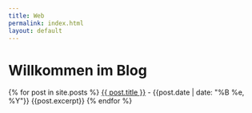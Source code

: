 ```yaml
---
title: Web
permalink: index.html
layout: default
---
```


# Willkommen im Blog
{% for post in site.posts %}
   <a href="{{ post.url }}">{{ post.title }}</a> - {{post.date | date: "%B %e, %Y"}}
     {{post.excerpt}}
{% endfor %}

<!--
  
    <p>
      <a href="{{ post.url }}">{{ post.title }}</a> - {{post.date | date: "%B %e, %Y"}}<br />
      {{post.excerpt}}
    </p>
 
-->
